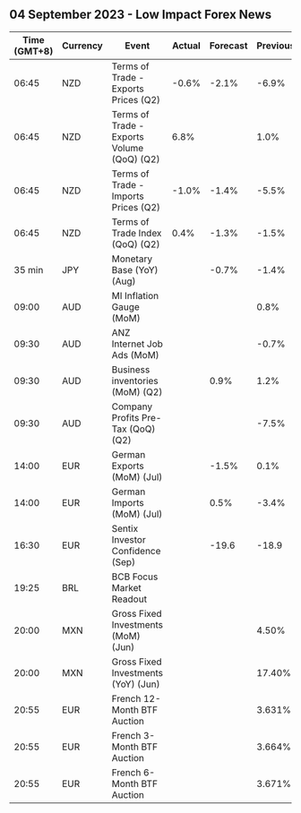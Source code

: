 ## 04 September 2023 - Low Impact Forex News

| Time (GMT+8) | Currency | Event | Actual | Forecast | Previous |
|------|----------|-------|--------|----------|----------|
| 06:45 | NZD | Terms of Trade - Exports Prices (Q2) | -0.6% | -2.1% | -6.9% |
| 06:45 | NZD | Terms of Trade - Exports Volume (QoQ) (Q2) | 6.8% |  | 1.0% |
| 06:45 | NZD | Terms of Trade - Imports Prices (Q2) | -1.0% | -1.4% | -5.5% |
| 06:45 | NZD | Terms of Trade Index (QoQ) (Q2) | 0.4% | -1.3% | -1.5% |
| 35 min | JPY | Monetary Base (YoY) (Aug) |  | -0.7% | -1.4% |
| 09:00 | AUD | MI Inflation Gauge (MoM) |  |  | 0.8% |
| 09:30 | AUD | ANZ Internet Job Ads (MoM) |  |  | -0.7% |
| 09:30 | AUD | Business inventories (MoM) (Q2) |  | 0.9% | 1.2% |
| 09:30 | AUD | Company Profits Pre-Tax (QoQ) (Q2) |  |  | -7.5% |
| 14:00 | EUR | German Exports (MoM) (Jul) |  | -1.5% | 0.1% |
| 14:00 | EUR | German Imports (MoM) (Jul) |  | 0.5% | -3.4% |
| 16:30 | EUR | Sentix Investor Confidence (Sep) |  | -19.6 | -18.9 |
| 19:25 | BRL | BCB Focus Market Readout |  |  |  |
| 20:00 | MXN | Gross Fixed Investments (MoM) (Jun) |  |  | 4.50% |
| 20:00 | MXN | Gross Fixed Investments (YoY) (Jun) |  |  | 17.40% |
| 20:55 | EUR | French 12-Month BTF Auction |  |  | 3.631% |
| 20:55 | EUR | French 3-Month BTF Auction |  |  | 3.664% |
| 20:55 | EUR | French 6-Month BTF Auction |  |  | 3.671% |
